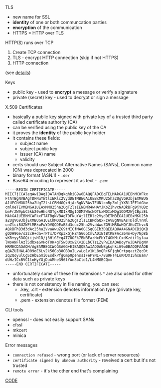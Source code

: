 TLS

* new name for SSL
* **identity** of one or both communcation parties
* **encryption** of the communication
* HTTPS = HTTP over TLS

HTTP(S) runs over TCP

1. Create TCP connection
2. TLS - encrypt HTTP connection (skip if not HTTPS)
3. HTTP connection

(see [details](https://speakerdeck.com/lizrice/a-go-programmers-guide-to-secure-connections?slide=10))

Keys

* public key - used to **encrypt** a message or verify a signature
* private (secret) key - used to decrypt or sign a message

X.509 Certificates

* basically a public key signed with private key of a trusted third party called certificate authority (CA)
* can be verified using the public key of the CA
* it proves the **identity** of the public key holder
* it contains these fields:
  * subject name
  * subject public key
  * issuer (CA) name
  * validity
* certs should use Subject Alternative Names (SANs), Common name (CN) was deprecated in 2000
* binary format (ASN.1) - `.der`
* Base64 encoding to represent it as text - `.pem`:

```
-----BEGIN CERTIFICATE-----
MIIC7jCCAlegAwIBAgIBATANBgkqhkiG9w0BAQQFADCBqTELMAkGA1UEBhMCWFkx
FTATBgNVBAgTDFNuYWtlIERlc2VydDETMBEGA1UEBxMKU25ha2UgVG93bjEXMBUG
A1UEChMOU25ha2UgT2lsLCBMdGQxHjAcBgNVBAsTFUNlcnRpZmljYXRlIEF1dGhv
cml0eTEVMBMGA1UEAxMMU25ha2UgT2lsIENBMR4wHAYJKoZIhvcNAQkBFg9jYUBz
bmFrZW9pbC5kb20wHhcNOTgxMDIxMDg1ODM2WhcNOTkxMDIxMDg1ODM2WjCBpzEL
MAkGA1UEBhMCWFkxFTATBgNVBAgTDFNuYWtlIERlc2VydDETMBEGA1UEBxMKU25h
a2UgVG93bjEXMBUGA1UEChMOU25ha2UgT2lsLCBMdGQxFzAVBgNVBAsTDldlYnNl
cnZlciBUZWFtMRkwFwYDVQQDExB3d3cuc25ha2VvaWwuZG9tMR8wHQYJKoZIhvcN
AQkBFhB3d3dAc25ha2VvaWwuZG9tMIGfMA0GCSqGSIb3DQEBAQUAA4GNADCBiQKB
gQDH9Ge/s2zcH+da+rPTx/DPRp3xGjHZ4GG6pCmvADIEtBtKBFAcZ64n+Dy7Np8b
vKR+yy5DGQiijsH1D/j8HlGE+q4TZ8OFk7BNBFazHxFbYI4OKMiCxdKzdif1yfaa
lWoANFlAzlSdbxeGVHoT0K+gT5w3UxwZKv2DLbCTzLZyPwIDAQABoyYwJDAPBgNV
HRMECDAGAQH/AgEAMBEGCWCGSAGG+EIBAQQEAwIAQDANBgkqhkiG9w0BAQQFAAOB
gQAZUIHAL4D09oE6Lv2k56Gp38OBDuILvwLg1v1KL8mQR+KFjghCrtpqaztZqcDt
2q2QoyulCgSzHbEGmi0EsdkPfg6mp0penssIFePYNI+/8u9HT4LuKMJX15hxBam7
dUHzICxBVC1lnHyYGjDuAMhe396lYAn8bCld1/L4NMGBCQ==
-----END CERTIFICATE-----
```

* unfortunately some of these file extensions ^ are also used for other data such as private keys
* there is not consistency in file naming, you can see:
  * .key, .crt - extension denotes information type (private key, certificate)
  * .pem - extension denotes file format (PEM)

CLI tools

* openssl - does not easily support SANs
* cfssl
* mkcert
* minica

Error messages
 
* `connection refused` - wrong port (or lack of server resources)
* `certificate signed by uknown authority` - reveived a cert but it's not trusted
* `remote error` - it's the other end that's complaining

[CODE](https://github.com/jreisinger/go-tls)
